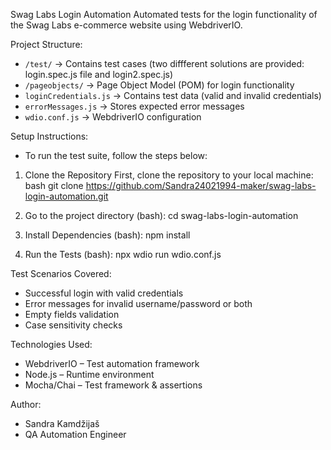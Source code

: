  Swag Labs Login Automation
  Automated tests for the login functionality of the Swag Labs e-commerce website using WebdriverIO.

 
Project Structure:
- `/test/` → Contains test cases (two diffferent solutions are provided: login.spec.js file and login2.spec.js)
- `/pageobjects/` → Page Object Model (POM) for login functionality
- `loginCredentials.js` → Contains test data (valid and invalid credentials)
- `errorMessages.js` → Stores expected error messages
- `wdio.conf.js` → WebdriverIO configuration

Setup Instructions:
- To run the test suite, follow the steps below: 

1. Clone the Repository
First, clone the repository to your local machine:
bash
git clone https://github.com/Sandra24021994-maker/swag-labs-login-automation.git

2. Go to the project directory
(bash):
cd swag-labs-login-automation

3. Install Dependencies
(bash):
npm install

4. Run the Tests
(bash):
npx wdio run wdio.conf.js

 
Test Scenarios Covered:
- Successful login with valid credentials
- Error messages for invalid username/password or both
- Empty fields validation
- Case sensitivity checks

 
Technologies Used:
- WebdriverIO – Test automation framework
- Node.js – Runtime environment
- Mocha/Chai – Test framework & assertions

 
Author:
- Sandra Kamdžijaš 
- QA Automation Engineer






